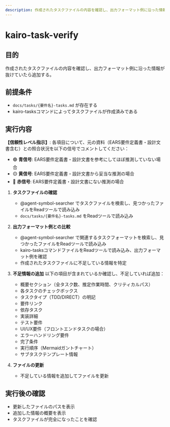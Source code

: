 ```yaml
---
description: 作成されたタスクファイルの内容を確認し、出力フォーマット例に沿った情報が抜けていたら追加します。
---
```


# kairo-task-verify

## 目的

作成されたタスクファイルの内容を確認し、出力フォーマット例に沿った情報が抜けていたら追加する。

## 前提条件

- `docs/tasks/{要件名}-tasks.md` が存在する
- kairo-tasksコマンドによってタスクファイルが作成済みである

## 実行内容

**【信頼性レベル指示】**:
各項目について、元の資料（EARS要件定義書・設計文書含む）との照合状況を以下の信号でコメントしてください：

- 🟢 **青信号**: EARS要件定義書・設計文書を参考にしてほぼ推測していない場合
- 🟡 **黄信号**: EARS要件定義書・設計文書から妥当な推測の場合
- 🔴 **赤信号**: EARS要件定義書・設計文書にない推測の場合

1. **タスクファイルの確認**
   - @agent-symbol-searcher でタスクファイルを検索し、見つかったファイルをReadツールで読み込み
   - `docs/tasks/{要件名}-tasks.md` をReadツールで読み込み

2. **出力フォーマット例との比較**
   - @agent-symbol-searcher で関連するタスクフォーマットを検索し、見つかったファイルをReadツールで読み込み
   - kairo-tasksコマンドファイルをReadツールで読み込み、出力フォーマット例を確認
   - 作成されたタスクファイルに不足している情報を特定

3. **不足情報の追加**
   以下の項目が含まれているか確認し、不足していれば追加：
   - 概要セクション（全タスク数、推定作業時間、クリティカルパス）
   - 各タスクのチェックボックス
   - タスクタイプ（TDD/DIRECT）の明記
   - 要件リンク
   - 依存タスク
   - 実装詳細
   - テスト要件
   - UI/UX要件（フロントエンドタスクの場合）
   - エラーハンドリング要件
   - 完了条件
   - 実行順序（Mermaidガントチャート）
   - サブタスクテンプレート情報

4. **ファイルの更新**
   - 不足している情報を追加してファイルを更新

## 実行後の確認

- 更新したファイルのパスを表示
- 追加した情報の概要を表示
- タスクファイルが完全になったことを確認
